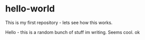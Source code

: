 # hello-world
This is my first repository - lets see how this works. 

Hello - this is a random bunch of stuff im writing. 
Seems cool. 
ok
</end>
